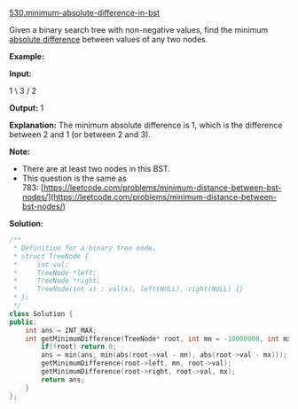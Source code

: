 [530.minimum-absolute-difference-in-bst](https://leetcode.com/problems/minimum-absolute-difference-in-bst/)  

Given a binary search tree with non-negative values, find the minimum [absolute difference](https://en.wikipedia.org/wiki/Absolute_difference) between values of any two nodes.

**Example:**

**Input:**

   1
    \\
     3
    /
   2

**Output:**
1

**Explanation:**
The minimum absolute difference is 1, which is the difference between 2 and 1 (or between 2 and 3).

**Note:**

*   There are at least two nodes in this BST.
*   This question is the same as 783: [https://leetcode.com/problems/minimum-distance-between-bst-nodes/](https://leetcode.com/problems/minimum-distance-between-bst-nodes/)  



**Solution:**  

```cpp
/**
 * Definition for a binary tree node.
 * struct TreeNode {
 *     int val;
 *     TreeNode *left;
 *     TreeNode *right;
 *     TreeNode(int x) : val(x), left(NULL), right(NULL) {}
 * };
 */
class Solution {
public:
    int ans = INT_MAX;
    int getMinimumDifference(TreeNode* root, int mn = -10000000, int mx = 10000000) {
        if(!root) return 0;
        ans = min(ans, min(abs(root->val - mn), abs(root->val - mx)));
        getMinimumDifference(root->left, mn, root->val);
        getMinimumDifference(root->right, root->val, mx);
        return ans;
    }
};
```
      